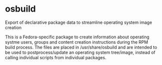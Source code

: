 # osbuild
Export of declarative package data to streamline operating system image creation

This is a Fedora-specific package to create information about operating systme
users, groups and content creation instructions during the RPM build process.
The files are placed in /usr/share/osbuild and are intended to be used to
postprocess/update an operating system tree/image, instead of calling individual
scripts from individual packages.
